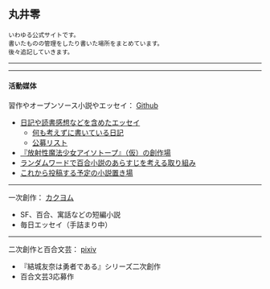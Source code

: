 ## 丸井零

```
いわゆる公式サイトです。
書いたものの管理をしたり書いた場所をまとめています。
後々追記していきます。
```
---
---

#### 活動媒体

習作やオープンソース小説やエッセイ：
[Github](https://github.com/maruizero?tab=repositories)
- [日記や読書感想などを含めたエッセイ](https://github.com/maruizero/es-allgenre)
  - [何も考えずに書いている日記](https://github.com/maruizero/es-allgenre/blob/main/01%E6%80%9D%E3%81%84%E3%81%AE%E3%81%BE%E3%81%BE.md)
  - [公募リスト](https://github.com/maruizero/es-allgenre/tree/main/%E5%85%AC%E5%8B%9F%E3%83%AA%E3%82%B9%E3%83%88)
- [『放射性魔法少女アイソトープ』（仮）の創作場](https://github.com/maruizero/os-magical-nuclear-girl)
- [ランダムワードで百合小説のあらすじを考える取り組み](https://github.com/maruizero/tr-rndword-yuri)
- [これから投稿する予定の小説置き場](https://github.com/maruizero/or-post-novel)

---


一次創作：
[カクヨム](https://kakuyomu.jp/users/marui9)
- SF、百合、寓話などの短編小説
- 毎日エッセイ（手詰まり中）

---

二次創作と百合文芸：
[pixiv](https://www.pixiv.net/users/6456620)  
- 『結城友奈は勇者である』シリーズ二次創作
- 百合文芸3応募作







<!--
**maruizero/maruizero** is a ✨ _special_ ✨ repository because its `README.md` (this file) appears on your GitHub profile.

Here are some ideas to get you started:

- 🔭 I’m currently working on ...
- 🌱 I’m currently learning ...
- 👯 I’m looking to collaborate on ...
- 🤔 I’m looking for help with ...
- 💬 Ask me about ...
- 📫 How to reach me: ...
- 😄 Pronouns: ...
- ⚡ Fun fact: ...
-->
